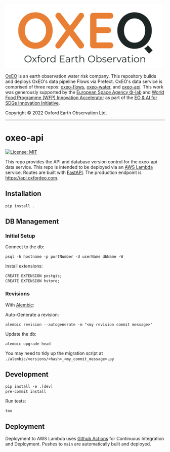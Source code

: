 <img src="oxeo_logo.png" alt="oxeo logo" width="600"/>

[OxEO](https://www.oxfordeo.com/) is an earth observation water risk company. This repository builds and deploys OxEO's data pipeline Flows via Prefect. OxEO's data service is comprised of three repos: [oxeo-flows](https://github.com/oxfordeo/oxeo-flows), [oxeo-water](https://github.com/oxfordeo/oxeo-water), and [oxeo-api](https://github.com/oxfordeo/oxeo-api). This work was generously supported by the [European Space Agency Φ-lab](https://philab.esa.int/) and [World Food Programme (WFP) Innovation Accelerator](https://innovation.wfp.org/) as part of the [EO & AI for SDGs Innovation Initiative](https://wfpinnovation.medium.com/how-can-earth-observation-and-artificial-intelligence-help-people-in-need-5e56efc5c061).

Copyright © 2022 Oxford Earth Observation Ltd.

---

# oxeo-api
[![License: MIT](https://img.shields.io/badge/License-MIT-yellow.svg)](https://opensource.org/licenses/MIT)

This repo provides the API and database version control for the oxeo-api data service. This repo is intended to be deployed via an [AWS Lambda](https://aws.amazon.com/lambda/) service. Routes are built with [FastAPI](https://fastapi.tiangolo.com/). The production endpoint is https://api.oxfordeo.com.


## Installation
```
pip install .
```

## DB Management

### Initial Setup

Connect to the db:

    psql -h hostname -p portNumber -U userName dbName -W

Install extensions:

    CREATE EXTENSION postgis;
    CREATE EXTENSION hstore;


### Revisions

With [Alembic](https://alembic.sqlalchemy.org/en/latest/tutorial.html#the-migration-environment):

Auto-Generate a revision:

    alembic revision --autogenerate -m "<my revision commit message>"

Update the db:

    alembic upgrade head

You may need to tidy up the migration script at `./alembic/versions/<hash>_<my_commit_message>.py`


## Development
```
pip install -e .[dev]
pre-commit install
```

Run tests:
```
tox
```

## Deployment

Deployment to AWS Lambda uses [Github Actions](.github/workflows/) for Continuous Integration and Deployment. Pushes to `main` are automatically built and deployed.
